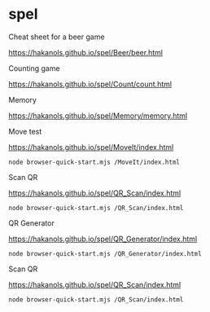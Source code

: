 # spel
Cheat sheet for a beer game

https://hakanols.github.io/spel/Beer/beer.html

Counting game

https://hakanols.github.io/spel/Count/count.html

Memory

https://hakanols.github.io/spel/Memory/memory.html

Move test

https://hakanols.github.io/spel/MoveIt/index.html

    node browser-quick-start.mjs /MoveIt/index.html

Scan QR

https://hakanols.github.io/spel/QR_Scan/index.html

    node browser-quick-start.mjs /QR_Scan/index.html

QR Generator

https://hakanols.github.io/spel/QR_Generator/index.html

    node browser-quick-start.mjs /QR_Generator/index.html

Scan QR

https://hakanols.github.io/spel/QR_Scan/index.html

    node browser-quick-start.mjs /QR_Scan/index.html
